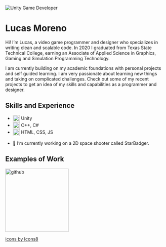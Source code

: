 ![Unity Game Developer](https://i.gyazo.com/2039979d60ea058062911d3c99462db9.png)
# Lucas Moreno 
Hi! I’m Lucas, a video game programmer and designer who specializes in writing clean and scalable code. In 2020 I graduated from Texas State Technical College, earning an Associate of Applied Science in Graphics, Gaming and Simulation Programming Technology.

I am currently building on my academic foundations with personal projects and self guided learning. I am very passionate about learning new things and taking on complicated challenges. Check out some of my recent projects to get an idea of my skills and capabilities as a programmer and designer.

## Skills and Experience
* <img src='https://img.icons8.com/fluency/48/000000/unity.png' alt='github' height='22' align="center">                    Unity
* <img src='https://img.icons8.com/color/48/000000/visual-studio-code-2019.png' alt='github' height='22' align="center">    C++, C#
* <img src='https://img.icons8.com/color/48/000000/web.png' alt='github' height='22' align="center">                      HTML, CSS, JS

- 🔭 I’m currently working on a 2D space shooter called StarBadger. 

## Examples of Work
<img src='https://i.gyazo.com/f4b3994d35ec88cdd69f6362b55f5327.gif' alt='github' height='200'>

<a href="https://icons8.com">icons by Icons8</a>
